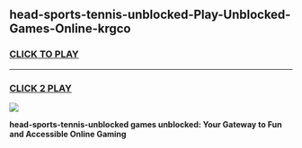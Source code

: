 
## head-sports-tennis-unblocked-Play-Unblocked-Games-Online-krgco
<h3>
<a href="https://premium76.site?title=head-sports-tennis-unblocked&ref=25A">CLICK TO PLAY</a></h3>
<hr>

<h3>
<a href="https://premium76.site?title=head-sports-tennis-unblocked&ref=25A">CLICK 2 PLAY</a>
  
</h3>

<a href="https://premium76.site?title=head-sports-tennis-unblocked&ref=25A"><img src="https://clearcache.store/games.png"></a>


**head-sports-tennis-unblocked games unblocked: Your Gateway to Fun and Accessible Online Gaming**
